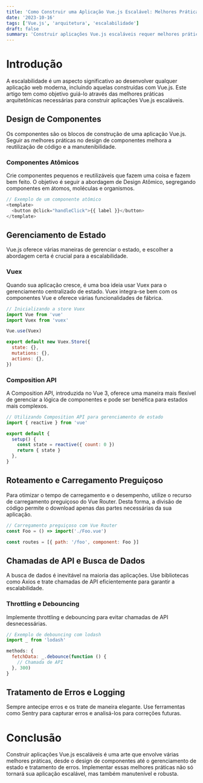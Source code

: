 ```yaml
---
title: 'Como Construir uma Aplicação Vue.js Escalável: Melhores Práticas de Arquitetura'
date: '2023-10-16'
tags: ['Vue.js', 'arquitetura', 'escalabilidade']
draft: false
summary: 'Construir aplicações Vue.js escaláveis requer melhores práticas arquitetônicas. Este artigo destaca as estratégias chave.'
---
```


# Introdução

A escalabilidade é um aspecto significativo ao desenvolver qualquer aplicação web moderna, incluindo aquelas construídas com Vue.js. Este artigo tem como objetivo guiá-lo através das melhores práticas arquitetônicas necessárias para construir aplicações Vue.js escaláveis.

## Design de Componentes

Os componentes são os blocos de construção de uma aplicação Vue.js. Seguir as melhores práticas no design de componentes melhora a reutilização de código e a manutenibilidade.

### Componentes Atômicos

Crie componentes pequenos e reutilizáveis que fazem uma coisa e fazem bem feito. O objetivo é seguir a abordagem de Design Atômico, segregando componentes em átomos, moléculas e organismos.

```javascript
// Exemplo de um componente atômico
<template>
  <button @click="handleClick">{{ label }}</button>
</template>
```

## Gerenciamento de Estado

Vue.js oferece várias maneiras de gerenciar o estado, e escolher a abordagem certa é crucial para a escalabilidade.

### Vuex

Quando sua aplicação cresce, é uma boa ideia usar Vuex para o gerenciamento centralizado de estado. Vuex integra-se bem com os componentes Vue e oferece várias funcionalidades de fábrica.

```javascript
// Inicializando a store Vuex
import Vue from 'vue'
import Vuex from 'vuex'

Vue.use(Vuex)

export default new Vuex.Store({
  state: {},
  mutations: {},
  actions: {},
})
```

### Composition API

A Composition API, introduzida no Vue 3, oferece uma maneira mais flexível de gerenciar a lógica de componentes e pode ser benéfica para estados mais complexos.

```javascript
// Utilizando Composition API para gerenciamento de estado
import { reactive } from 'vue'

export default {
  setup() {
    const state = reactive({ count: 0 })
    return { state }
  },
}
```

## Roteamento e Carregamento Preguiçoso

Para otimizar o tempo de carregamento e o desempenho, utilize o recurso de carregamento preguiçoso do Vue Router. Desta forma, a divisão de código permite o download apenas das partes necessárias da sua aplicação.

```javascript
// Carregamento preguiçoso com Vue Router
const Foo = () => import('./Foo.vue')

const routes = [{ path: '/foo', component: Foo }]
```

## Chamadas de API e Busca de Dados

A busca de dados é inevitável na maioria das aplicações. Use bibliotecas como Axios e trate chamadas de API eficientemente para garantir a escalabilidade.

### Throttling e Debouncing

Implemente throttling e debouncing para evitar chamadas de API desnecessárias.

```javascript
// Exemplo de debouncing com lodash
import _ from 'lodash'

methods: {
  fetchData: _.debounce(function () {
    // Chamada de API
  }, 300)
}
```

## Tratamento de Erros e Logging

Sempre antecipe erros e os trate de maneira elegante. Use ferramentas como Sentry para capturar erros e analisá-los para correções futuras.

# Conclusão

Construir aplicações Vue.js escaláveis é uma arte que envolve várias melhores práticas, desde o design de componentes até o gerenciamento de estado e tratamento de erros. Implementar essas melhores práticas não só tornará sua aplicação escalável, mas também manutenível e robusta.

